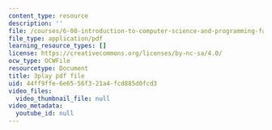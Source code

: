 ```yaml
---
content_type: resource
description: ''
file: /courses/6-00-introduction-to-computer-science-and-programming-fall-2008/44ff9ffe6e6556f321a4fcd885d0fcd3_ZbIpjf0QEPI.pdf
file_type: application/pdf
learning_resource_types: []
license: https://creativecommons.org/licenses/by-nc-sa/4.0/
ocw_type: OCWFile
resourcetype: Document
title: 3play pdf file
uid: 44ff9ffe-6e65-56f3-21a4-fcd885d0fcd3
video_files:
  video_thumbnail_file: null
video_metadata:
  youtube_id: null
---
```

